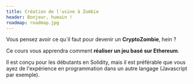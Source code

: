 ```yaml
---
title: Création de l'usine à Zombie
header: Bonjour, humain !
roadmap: roadmap.jpg
---
```


Vous pensez avoir ce qu´il faut pour devenir un **CryptoZombie**, hein ?

Ce cours vous apprendra comment **réaliser un jeu basé sur Ethereum**.

Il est conçu pour les débutants en Solidity, mais il est préférable que vous ayez de l'expérience en
programmation dans un autre langage (Javascript par exemple).
